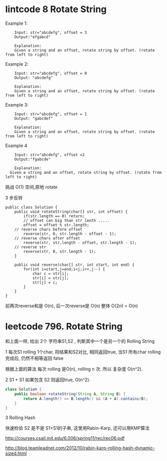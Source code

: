 # lintcode 8 Rotate String

Example 1:
```
	Input: str="abcdefg", offset = 3
	Output:"efgabcd"
	
	Explanation: 
	Given a string and an offset, rotate string by offset. (rotate from left to right)
```
Example 2:
```
	Input: str="abcdefg", offset = 0
	Output: "abcdefg"
	
	Explanation: 
	Given a string and an offset, rotate string by offset. (rotate from left to right)
```
Example 3:
```
	Input: str="abcdefg", offset = 1
	Output: "gabcdef"
	
	Explanation: 
	Given a string and an offset, rotate string by offset. (rotate from left to right)
```
Example 4
```
	Input: str="abcdefg", offset =2
	Output:"fgabcde"
	
	Explanation: 
  Given a string and an offset, rotate string by offset. (rotate from left to right)
```

挑战 O(1) 空间,原地 rotate

3 步反转

```
public class Solution {
    public void rotateString(char[] str, int offset) {
        if(str.length == 0) return;
        // offset can big than str lenth .....
        offset = offset % str.length;
	// reverse chars before offset
        reverse(str, 0, str.length - offset - 1);
	// reverse chars after offset
        reverse(str, str.length - offset, str.length - 1);
	// reverse str
        reverse(str, 0, str.length - 1);
    }
    
    public void reverse(char[] str, int start, int end) {
        for(int i=start,j=end;i<j;i++,j--) {
            char c = str[i];
            str[i] = str[j];
            str[j] = c;
        }
    }
}
```
前两次reverse和是 O(n), 后一次reverse是 O(n) 整体  O(2n) =  O(n)


# leetcode 796. Rotate String
和上面一样, 给出 2个 字符串S1,S2 , 判断其中一个是另一个的 Rolling String

1 每次S1 rolling 1个char, 将结果和S2对比, 相同返回true,  当S1 所有char rolling 完成后, 仍然不相等返回 false

根据上面的算法 每次 rolling 是O(n), rolling n 次. 所以 复杂度 O(n^2).


2 S1 + S1 如果包含 S2 则返回true,  O(n^2).
```java
class Solution {
    public boolean rotateString(String A, String B) {
        return A.length() == B.length() && (A + A).contains(B);
    }
}
```

3 Rolling Hash 

快速检验 S2 是不是 S1+S1的子串, 这里用Rabin-Karp,  还可以用KMP算法

http://courses.csail.mit.edu/6.006/spring11/rec/rec06.pdf

http://blog.teamleadnet.com/2012/10/rabin-karp-rolling-hash-dynamic-sized.html






